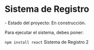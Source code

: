 <h1> Sistema de Registro </h1>
- Estado del proyecto: En construcción.

Para ejecutar el sistema, debes poner: 

```npm install react```
Sistema de Registro 2
